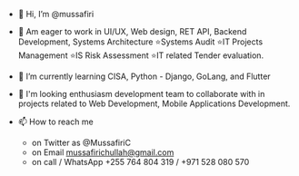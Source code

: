 - 👋 Hi, I’m @mussafiri
- 👀 Am eager to work in UI/UX, Web design, RET API, Backend Development, Systems Architecture
    ⭐Systems Audit
    ⭐IT Projects Management
    ⭐IS Risk Assessment
    ⭐IT related Tender evaluation.
    
- 🌱 I’m currently learning CISA, Python - Django, GoLang, and Flutter 
- 💞️ I'm looking enthusiasm development team to collaborate with in projects related to Web Development, Mobile Applications Development.
- 📫 How to reach me 
    - on Twitter as @MussafiriC 
    - on Email mussafirichullah@gmail.com
    - on call / WhatsApp +255 764 804 319 / +971 528 080 570

<!---
mussafiri/mussafiri is a ✨ special ✨ repository because its `README.md` (this file) appears on your GitHub profile.
You can click the Preview link to take a look at your changes.
--->
